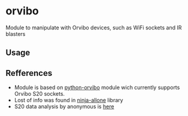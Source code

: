 # orvibo
Module to manipulate with Orvibo devices, such as WiFi sockets and IR blasters

## Usage


## Refferences
* Module is based on [python-orvibo](https://github.com/happyleavesaoc/python-orvibo) module wich currently supports Orvibo S20 sockets.
* Lost of info was found in [ninja-allone](https://github.com/Grayda/ninja-allone/blob/master/lib/allone.js) library
* S20 data analysis by anonymous is [here](http://pastebin.com/0w8N7AJD)
